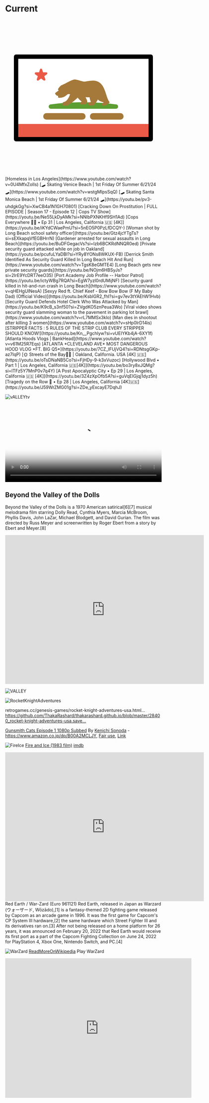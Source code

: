 # Current

<svg id="emoji" viewBox="0 0 72 72" xmlns="http://www.w3.org/2000/svg">
  <g id="color">
    <path fill="#fff" d="M67 17H5.31909V54.8044H67V17Z"/>
    <g>
      <path fill="#5c9e31" fill-rule="evenodd" d="M50.9767 40H21.0233C25.4306 39.3639 30.5453 39 36 39C41.4547 39 46.5694 39.3639 50.9767 40Z" clip-rule="evenodd"/>
      <path fill="#5c9e31" d="M50.9767 40V41C51.5012 41 51.9366 40.5948 51.9741 40.0716C52.0117 39.5484 51.6387 39.0852 51.1195 39.0103L50.9767 40ZM21.0233 40L20.8805 39.0103C20.3614 39.0852 19.9883 39.5484 20.0259 40.0716C20.0634 40.5948 20.4988 41 21.0233 41V40ZM50.9767 39H21.0233V41H50.9767V39ZM36 38C30.5029 38 25.3401 38.3666 20.8805 39.0103L21.1662 40.9897C25.5212 40.3612 30.5878 40 36 40V38ZM51.1195 39.0103C46.6599 38.3666 41.4972 38 36 38V40C41.4122 40 46.4788 40.3612 50.8339 40.9897L51.1195 39.0103Z"/>
    </g>
    <rect x="5" y="48" width="62" height="7" fill="#EA5A47"/>
    <path fill="#EA5A47" stroke="#EA5A47" stroke-linejoin="round" d="M16.5 23L17.0613 24.7275H18.8776L17.4082 25.7951L17.9695 27.5225L16.5 26.4549L15.0305 27.5225L15.5918 25.7951L14.1224 24.7275H15.9387L16.5 23Z"/>
    <path fill="#A57939" stroke="#A57939" stroke-linejoin="round" d="M25.5 32.5L23.5 34L24 34.5L24.8271 34.4503V35.4503C28.4074 35.4503 27.7699 32.8316 30.5 34C30.5 34 29.4151 38.1054 26.9733 38.4315L26.9789 39.0621C28.1505 39.0621 27.3074 39.0403 28.479 39.0403C30.5344 37.752 32.1332 36.5621 33.5 35C34.1926 37.12 36.8577 37.12 35 38.5H36.7574C36.7574 38.5 36.9414 38.3277 37.2588 37.89C37.5762 37.4523 35.962 34.9708 35.962 34.9708C35.962 34.9708 38.5 35.5 39.5 35C38.7039 36.9627 41.4817 38.222 38.5 38.6L39 39H40.5C40.5 39 42.3158 36.7973 42.6319 35.4503C43.1828 38.3454 47.7828 36.6894 45 39H46L47.5 38C45.5794 36 45.9673 28.5227 40.4686 28.5227C37.9686 28.5227 37.5 29 36.5 29C35.5 29 33 28 32 28C31 28 27.8489 29.8594 27.5 30C27.1511 30.1406 26.3271 30.541 26.3271 30.541C25.8271 30.541 24.8271 32.041 24.8271 32.041L25.5 32.5Z"/>
    <path fill="none" stroke="#A57939" stroke-linecap="round" stroke-width="3" d="M40.5 44.5H53M19 44.5H35.5"/>
  </g>
  <g id="line">
    <path fill="none" stroke="#000" stroke-linecap="round" stroke-linejoin="round" stroke-width="2" d="M67 17H5V55H67V17Z"/>
  </g>
</svg>
[Homeless in Los Angeles](https://www.youtube.com/watch?v=0U4MfxZoIls) [🛹 Skating Venice Beach | 1st Friday Of Summer 6/21/24 🛹](https://www.youtube.com/watch?v=wstgMIpsSqQ) [🛹 Skating Santa Monica Beach | 1st Friday Of Summer 6/21/24 🛹](https://youtu.be/pv3-uhdgkGg?si=XwCB4a1N1GH70801)
[Cracking Down On Prostitution | FULL EPISODE | Season 17 - Episode 12 | Cops TV Show](https://youtu.be/Ne55LkDyAMk?si=NNlbPXNKHf9SH1Ad) [Cops Everywhere 🚁🚓 • Ep 31 | Los Angeles, California 🇺🇸 [4K]](https://youtu.be/iKYdCWaePmU?si=5nEO5P0PzLfDCQY-)
[Woman shot by Long Beach school safety officer](https://youtu.be/Gtz4jcYTgTs?si=sEXkapqVfEGBHrrN) [Gardener arrested for sexual assaults in Long Beach](https://youtu.be/BuDFGegacVs?si=Izb6BCKRdNNQR0ed) [Private security guard attacked while on job in Oakland](https://youtu.be/pcufuLYaDBI?si=YRy8YONs8WKUX-FB)
[Derrick Smith Identified As Security Guard Killed In Long Beach Hit And Run](https://www.youtube.com/watch?v=TgsK8eGMTE4) [Long Beach gets new private security guards](https://youtu.be/NOjm6HBSyJs?si=2IrE9YcDRT7eeO35) [Port Academy Job Profile -- Harbor Patrol](https://youtu.be/ictyWBg7RQA?si=EgW7yzl0rdUMijNF) [Security guard killed in hit-and-run crash in Long Beach](https://www.youtube.com/watch?v=qHEHgUlNesA) [Sexyy Red ft. Chief Keef - Bow Bow Bow (F My Baby Dad) (Official Video)](https://youtu.be/KsblGR2_fhI?si=gv7ev3tYAEhW1Hvb) [Security Guard Defends Hotel Clerk Who Was Attacked by Man](https://youtu.be/K9cB_s3nf50?si=ZVgdKO5znPeua3Wo) [Viral video shows security guard slamming woman to the pavement in parking lot brawl](https://www.youtube.com/watch?v=rL7MMSx3klo) [Man dies in shootout after killing 3 women](https://www.youtube.com/watch?v=sHp0lrD14is) [STRIPPER FACTS : 5 RULES OF THE STRIP CLUB EVERY STRIPPER SHOULD KNOW!](https://youtu.be/Kn__Pgchlyw?si=vUEIYKb4jA-6XY1f) [Atlanta Hoods Vlogs | BankHead](https://www.youtube.com/watch?v=v61M25R7Eqs) [ATLANTA *CLEVELAND AVE* MOST DANGEROUS HOOD VLOG *FT. BIG Q5*](https://youtu.be/7CZ_lFUjVQ4?si=RDNtsgGKp-az7IqP) [🌞 Streets of the Bay💃🏾 | Oakland, California. USA [4K] 🇺🇸](https://youtu.be/oTsDNaNB5Co?si=FjHDy-9-k3xVuzoc) [Hollywood Blvd • Part 1 | Los Angeles, California 🇺🇸[4K]](https://youtu.be/bo3ry8xJQMg?si=ITFz5Y7MnP0v7q4Y) [A Post Apocalyptic City • Ep 29 | Los Angeles, California 🇺🇸 [4K]](https://youtu.be/3Z4zXpOfb5A?si=guVqEIGjqj1dyz5h) [Tragedy on the Row 🚓 • Ep 28 | Los Angeles, California [4K]🇺🇸](https://youtu.be/J59WrZMG01g?si=ZDe_yExcayE7DqhJ)


![vALLEYtv](https://archive.org/download/valley.-of.-the.-dolls.-1967.1080p.-blu-ray.x-264-yts.-am/valley.-of.-the.-dolls.-1967.1080p.-blu-ray.x-264-yts.-am.thumbs/Valley.Of.The.Dolls.1967.1080p.BluRay.x264-%5BYTS.AM%5D_001136.jpg)

<video controls width="100%" height="auto" poster="https://archive.org/download/valley.-of.-the.-dolls.-1967.1080p.-blu-ray.x-264-yts.-am/valley.-of.-the.-dolls.-1967.1080p.-blu-ray.x-264-yts.-am.thumbs/Valley.Of.The.Dolls.1967.1080p.BluRay.x264-%5BYTS.AM%5D_007142.jpg">

<source src="https://archive.org/download/valley.-of.-the.-dolls.-1967.1080p.-blu-ray.x-264-yts.-am/Valley.Of.The.Dolls.1967.1080p.BluRay.x264-%5BYTS.AM%5D.mp4" type="video/mp4" />    
<source src="https://archive.org/download/valley.-of.-the.-dolls.-1967.1080p.-blu-ray.x-264-yts.-am/Valley.Of.The.Dolls.1967.1080p.BluRay.x264-%5BYTS.AM%5D.mp4" type="video/mp4" />
      
        Download the
        or
        <a href="">MP4</a>
        video.
</video>

## Beyond the Valley of the Dolls
Beyond the Valley of the Dolls is a 1970 American satirical[6][7] musical melodrama film starring Dolly Read, Cynthia Myers, Marcia McBroom, Phyllis Davis, John LaZar, Michael Blodgett, and David Gurian. The film was directed by Russ Meyer and screenwritten by Roger Ebert from a story by Ebert and Meyer.[8]

<iframe src="https://archive.org/embed/beyond.-the.-valley.-of.-the.-dolls.-1970.1080p.-blu-ray.x-264-yts.-ag" width="640" height="480" frameborder="0" webkitallowfullscreen="true" mozallowfullscreen="true" allowfullscreen></iframe>

![VALLEY](https://archive.org/download/beyond.-the.-valley.-of.-the.-dolls.-1970.1080p.-blu-ray.x-264-yts.-ag/beyond.-the.-valley.-of.-the.-dolls.-1970.1080p.-blu-ray.x-264-yts.-ag.thumbs/Beyond.The.Valley.Of.The.Dolls.1970.1080p.BluRay.x264-%5BYTS.AG%5D_002340.jpg)


![RocketKnightAdventures](https://pbs.twimg.com/media/GRMQiohbQAAM-s9?format=jpg&name=large)

retrogames.cc/genesis-games/rocket-knight-adventures-usa.html… https://github.com/ThakaRashard/thakarashard.github.io/blob/master/28400_rocket-knight-adventures-usa.save…

[Gunsmith Cats Episode 1 1080p Subbed](https://youtu.be/rELcbhPheRM?si=mZ4NL3hLQiIRrSdL)
By <a href="//en.wikipedia.org/wiki/Kenichi_Sonoda" title="Kenichi Sonoda">Kenichi Sonoda</a> - <a rel="nofollow" class="external free" href="https://www.amazon.co.jp/dp/B00A2MCLJY">https://www.amazon.co.jp/dp/B00A2MCLJY</a>, <a href="//en.wikipedia.org/wiki/File:Gunsmith_Cats_volume_1_cover.jpg" title="Fair use of copyrighted material in the context of Gunsmith Cats">Fair use</a>, <a href="https://en.wikipedia.org/w/index.php?curid=69585498">Link</a>


![FireIce](https://upload.wikimedia.org/wikipedia/en/f/f2/Fire_and_Ice_1983_poster.png)
[Fire and Ice (1983 film)](https://youtu.be/iqGl01na3a4?si=PYxA8SzkXaMKxhJc)
[imdb](https://www.imdb.com/title/tt0085542/)
<iframe src="https://archive.org/embed/a137ee3e2a37701695abd791d95bfeaf-1080p" width="640" height="480" frameborder="0" webkitallowfullscreen="true" mozallowfullscreen="true" allowfullscreen></iframe>
Red Earth / War-Zard (Euro 961121)
Red Earth, released in Japan as Warzard (ウォーザード, Wōzādo),[1] is a fantasy-themed 2D fighting game released by Capcom as an arcade game in 1996. It was the first game for Capcom's CP System III hardware,[2] the same hardware which Street Fighter III and its derivatives ran on.[3] After not being released on a home platform for 26 years, it was announced on February 20, 2022 that Red Earth would receive its first port as a part of the Capcom Fighting Collection on June 24, 2022 for PlayStation 4, Xbox One, Nintendo Switch, and PC.[4] 

![WarZard](https://upload.wikimedia.org/wikipedia/en/1/12/Red_Earth_game_poster.jpg)
[ReadMoreOnWikipedia](https://en.wikipedia.org/wiki/Red_Earth_(video_game)) 
Play WarZard
<iframe src="https://www.retrogames.cc/embed/9655-red-earth-war-zard-euro-961121.html" width="600" height="450" frameborder="no" allowfullscreen="true" webkitallowfullscreen="true" mozallowfullscreen="true" scrolling="no"></iframe>
